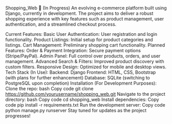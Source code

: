 Shopping_Web 🛒 (In Progress)
An evolving e-commerce platform built using Django, currently in development. The project aims to deliver a robust shopping experience with key features such as product management, user authentication, and a streamlined checkout process.

Current Features:
Basic User Authentication: User registration and login functionality.
Product Listings: Initial setup for product categories and listings.
Cart Management: Preliminary shopping cart functionality.
Planned Features:
Order & Payment Integration: Secure payment options (Stripe/PayPal).
Admin Panel: Full control over products, orders, and user management.
Advanced Search & Filters: Improved product discovery with custom filters.
Responsive Design: Optimized for mobile and desktop views.
Tech Stack (In Use):
Backend: Django
Frontend: HTML, CSS, Bootstrap (with plans for further enhancement)
Database: SQLite (switching to PostgreSQL upon completion)
Installation (For Development Purposes):
Clone the repo:
bash
Copy code
git clone https://github.com/yourusername/shopping_web.git
Navigate to the project directory:
bash
Copy code
cd shopping_web
Install dependencies:
Copy code
pip install -r requirements.txt
Run the development server:
Copy code
python manage.py runserver
Stay tuned for updates as the project progresses!
